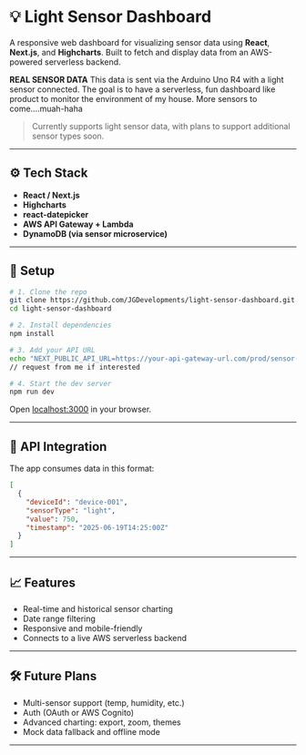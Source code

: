 # 💡 Light Sensor Dashboard

A responsive web dashboard for visualizing sensor data using **React**, **Next.js**, and **Highcharts**. Built to fetch and display data from an AWS-powered serverless backend. 

**REAL SENSOR DATA**
This data is sent via the Arduino Uno R4 with a light sensor connected. The goal is to have a serverless, fun dashboard like product to monitor the environment of my house. More sensors to come....muah-haha 

> Currently supports light sensor data, with plans to support additional sensor types soon.

---

## ⚙️ Tech Stack

- **React / Next.js**
- **Highcharts**
- **react-datepicker**
- **AWS API Gateway + Lambda**
- **DynamoDB (via sensor microservice)**

---

## 🚀 Setup

```bash
# 1. Clone the repo
git clone https://github.com/JGDevelopments/light-sensor-dashboard.git
cd light-sensor-dashboard

# 2. Install dependencies
npm install

# 3. Add your API URL
echo "NEXT_PUBLIC_API_URL=https://your-api-gateway-url.com/prod/sensor-data" > .env.local
// request from me if interested 

# 4. Start the dev server
npm run dev
```

Open [localhost:3000](http://localhost:3000) in your browser.

---

## 📡 API Integration

The app consumes data in this format:

```json
[
  {
    "deviceId": "device-001",
    "sensorType": "light",
    "value": 750,
    "timestamp": "2025-06-19T14:25:00Z"
  }
]
```

---

## 📈 Features

- Real-time and historical sensor charting  
- Date range filtering  
- Responsive and mobile-friendly  
- Connects to a live AWS serverless backend

---

## 🛠️ Future Plans

- Multi-sensor support (temp, humidity, etc.)  
- Auth (OAuth or AWS Cognito)  
- Advanced charting: export, zoom, themes  
- Mock data fallback and offline mode

---
